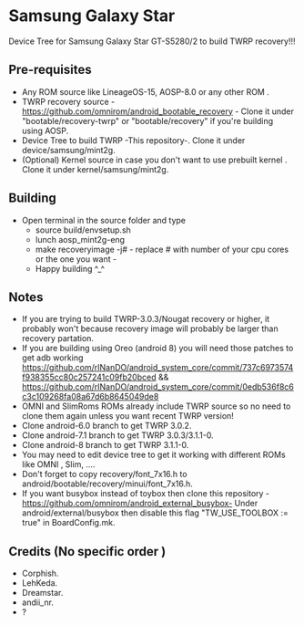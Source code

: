 # Samsung Galaxy Star
Device Tree for Samsung Galaxy Star GT-S5280/2 to build TWRP recovery!!!

## Pre-requisites

* Any ROM source like LineageOS-15, AOSP-8.0 or any other ROM .
* TWRP recovery source - https://github.com/omnirom/android_bootable_recovery - Clone it under "bootable/recovery-twrp"
or "bootable/recovery" if you're building using AOSP.
* Device Tree to build TWRP -This repository-. Clone it under device/samsung/mint2g.
* (Optional) Kernel source in case you don't want to use prebuilt kernel . Clone it under kernel/samsung/mint2g.

## Building
* Open terminal in the source folder and type 
	* source build/envsetup.sh
	* lunch aosp_mint2g-eng
	* make recoveryimage -j# - replace # with number of your cpu cores or the one you want -
	* Happy building ^_^

## Notes
* If you are trying to build TWRP-3.0.3/Nougat recovery or higher, it probably won't because recovery image will probably be larger than recovery partation.
* If you are building using Oreo (android 8) you will need those patches to get adb working https://github.com/rINanDO/android_system_core/commit/737c6973574f938355cc80c257241c09fb20bced && https://github.com/rINanDO/android_system_core/commit/0edb536f8c6c3c109268fa08a67d6b8645049de8
* OMNI and SlimRoms ROMs already include TWRP source so no need to clone them again unless you want recent TWRP version!
* Clone android-6.0 branch to get TWRP 3.0.2.
* Clone android-7.1 branch to get TWRP 3.0.3/3.1.1-0.
* Clone android-8 branch to get TWRP 3.1.1-0.
* You may need to edit device tree to get it working with different ROMs like OMNI , Slim, ....
* Don't forget to copy recovery/font_7x16.h to android/bootable/recovery/minui/font_7x16.h.
* If you want busybox instead of toybox then clone this repository -https://github.com/omnirom/android_external_busybox- 
Under android/external/busybox then disable this flag "TW_USE_TOOLBOX := true" in BoardConfig.mk.

## Credits (No specific order )
* Corphish.
* LehKeda.
* Dreamstar.
* andii_nr.
* ?
